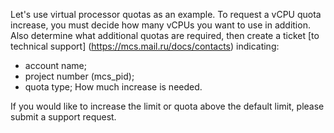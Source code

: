 Let's use virtual processor quotas as an example. To request a vCPU quota increase, you must decide how many vCPUs you want to use in addition. Also determine what additional quotas are required, then create a ticket [to technical support] (https://mcs.mail.ru/docs/contacts) indicating:

- account name;
- project number (mcs_pid);
- quota type;
How much increase is needed.

<info>

If you would like to increase the limit or quota above the default limit, please submit a support request.

</info>
